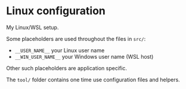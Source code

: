 # Linux configuration

My Linux/WSL setup.

Some placeholders are used throughout the files in `src/`:

- `__USER_NAME__` your Linux user name
- `__WIN_USER_NAME__` your Windows user name (WSL host)

Other such placeholders are application specific.

The `tool/` folder contains one time use configuration files and helpers.
